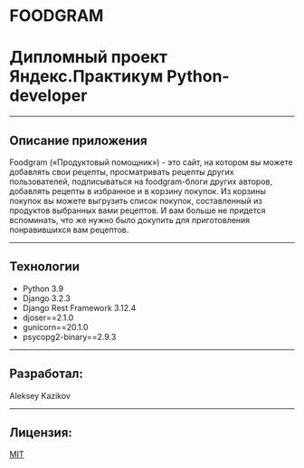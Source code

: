 # FOODGRAM
# Дипломный проект Яндекс.Практикум Python-developer

---
## Описание приложения
Foodgram («Продуктовый помощник») - это сайт, на котором вы можете добавлять свои рецепты, просматривать рецепты других пользователей, подписываться на foodgram-блоги других авторов, добавлять рецепты в избранное и в корзину покупок. Из корзины покупок вы можете выгрузить список покупок, составленный из продуктов выбранных вами рецептов. И вам больше не придется  вспоминать, что же нужно было докупить для приготовления понравившихся вам рецептов.

---
## Технологии
* Python 3.9
* Django 3.2.3
* Django Rest Framework 3.12.4
* djoser==2.1.0
* gunicorn==20.1.0
* psycopg2-binary==2.9.3

---
## Разработал:
Aleksey Kazikov

---
## Лицензия:
[MIT](https://opensource.org/licenses/MIT)
